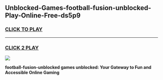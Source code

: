 
## Unblocked-Games-football-fusion-unblocked-Play-Online-Free-ds5p9
<h3>
<a href="https://premium76.site?title=football-fusion-unblocked&ref=26A">CLICK TO PLAY</a></h3>
<hr>

<h3>
<a href="https://premium76.site?title=football-fusion-unblocked&ref=26A">CLICK 2 PLAY</a>
  
</h3>

<a href="https://premium76.site?title=football-fusion-unblocked&ref=26A"><img src="https://clearcache.store/games.png"></a>


**football-fusion-unblocked games unblocked: Your Gateway to Fun and Accessible Online Gaming**
